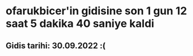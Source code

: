# ofarukbicer'in gidisine son 1 gun 12 saat 5 dakika 40 saniye kaldi

## Gidis tarihi: 30.09.2022 :(